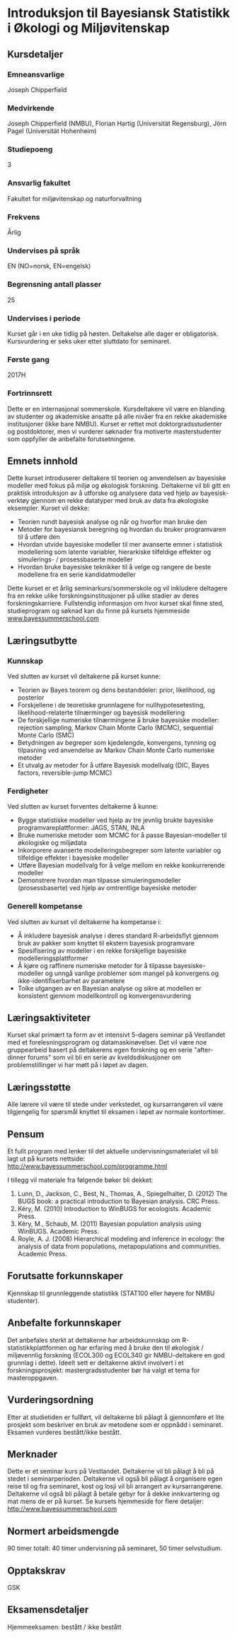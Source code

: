 # Introduksjon til Bayesiansk Statistikk i Økologi og Miljøvitenskap

## Kursdetaljer

### Emneansvarlige
Joseph Chipperfield

### Medvirkende
Joseph Chipperfield (NMBU), Florian Hartig (Universität Regensburg), Jörn Pagel (Universität Hohenheim)

### Studiepoeng
3

### Ansvarlig fakultet
Fakultet for miljøvitenskap og naturforvaltning

### Frekvens
Årlig

### Undervises på språk
EN (NO=norsk, EN=engelsk)

### Begrensning antall plasser
25

### Undervises i periode
Kurset går i en uke tidlig på høsten. Deltakelse alle dager er obligatorisk. Kursvurdering er seks uker etter sluttdato for seminaret.

### Første gang
2017H

### Fortrinnsrett
Dette er en internasjonal sommerskole. Kursdeltakere vil være en blanding av studenter og akademiske ansatte på alle nivåer fra en rekke akademiske institusjoner (ikke bare NMBU). Kurset er rettet mot doktorgradsstudenter og postdoktorer, men vi vurderer søknader fra motiverte masterstudenter som oppfyller de anbefalte forutsetningene.

## Emnets innhold
Dette kurset introduserer deltakere til teorien og anvendelsen av bayesiske modeller med fokus på miljø og økologisk forskning. Deltakerne vil bli gitt en praktisk introduksjon av å utforske og analysere data ved hjelp av bayesisk-verktøy gjennom en rekke datatyper med bruk av data fra økologiske eksempler. Kurset vil dekke:
* Teorien rundt bayesisk analyse og når og hvorfor man bruke den
* Metoder for bayesiansk beregning og hvordan du bruker programvaren til å utføre den
* Hvordan utvide bayesiske modeller til mer avanserte emner i statistisk modellering som latente variabler, hierarkiske tilfeldige effekter og simulerings- / prosessbaserte modeller
* Hvordan bruke bayesiske teknikker til å velge og rangere de beste modellene fra en serie kandidatmodeller

Dette kurset er et årlig seminarkurs/sommerskole og vil inkludere deltagere fra en rekke ulike forskningsinstitusjoner på ulike stadier av deres forskningskarriere. Fullstendig informasjon om hvor kurset skal finne sted, studieprogram og søknad kan du finne på kursets hjemmeside www.bayessummerschool.com

## Læringsutbytte

### Kunnskap
Ved slutten av kurset vil deltakerne på kurset kunne:
* Teorien av Bayes teorem og dens bestanddeler: prior, likelihood, og posterior
* Forskjellene i de teoretiske grunnlagene for nullhypotesetesting, likelihood-relaterte tilnærminger og bayesisk modellering
* De forskjellige numeriske tilnærmingene å bruke bayesiske modeller: rejection sampling, Markov Chain Monte Carlo (MCMC), sequential Monte Carlo (SMC)
* Betydningen av begreper som kjedelengde, konvergens, tynning og tilpasning ved anvendelse av Markov Chain Monte Carlo numeriske metoder
* Et utvalg av metoder for å utføre Bayesisk modellvalg (DIC, Bayes factors, reversible-jump MCMC)

### Ferdigheter
Ved slutten av kurset forventes deltakerne å kunne:
* Bygge statistiske modeller ved hjelp av tre jevnlig brukte bayesiske programvareplattformer: JAGS, STAN, INLA
* Bruke numeriske metoder som MCMC for å passe Bayesian-modeller til økologiske og miljødata
* Inkorporere avanserte modelleringsbegreper som latente variabler og tilfeldige effekter i bayesiske modeller
* Utføre Bayesian modellvalg for å velge mellom en rekke konkurrerende modeller
* Demonstrere hvordan man tilpasse simuleringsmodeller (prosessbaserte) ved hjelp av omtrentlige bayesiske metoder

### Generell kompetanse
Ved slutten av kurset vil deltakerne ha kompetanse i:
* Å inkludere bayesisk analyse i deres standard R-arbeidsflyt gjennom bruk av pakker som knyttet til ekstern bayesisk programvare
* Spesifisering av modeller i en rekke forskjellige bayesiske modelleringsplattformer
* Å kjøre og raffinere numeriske metoder for å tilpasse bayesiske-modeller og unngå vanlige problemer som mangel på konvergens og ikke-identifiserbarhet av parametere
* Tolke utgangen av en Bayesian analyse og sikre at modellen er konsistent gjennom modellkontroll og konvergensvurdering

## Læringsaktiviteter
Kurset skal primært ta form av et intensivt 5-dagers seminar på Vestlandet med et forelesningsprogram og datamaskinøvelser. Det vil være noe gruppearbeid basert på deltakerens egen forskning og en serie "after-dinner forums" som vil bli en serie av kveldsdiskusjoner om problemstillinger vi har møtt på i løpet av dagen.

## Læringsstøtte
Alle lærere vil være til stede under verkstedet, og kursarrangøren vil være tilgjengelig for spørsmål knyttet til eksamen i løpet av normale kontortimer.

## Pensum
Et fullt program med lenker til det aktuelle undervisningsmaterialet vil bli lagt ut på kursets nettside: http://www.bayessummerschool.com/programme.html

I tillegg vil materiale fra følgende bøker bli dekket:
1. Lunn, D., Jackson, C., Best, N., Thomas, A., Spiegelhalter, D. (2012) The BUGS book: a practical introduction to Bayesian analysis.  CRC Press.
2. Kéry, M. (2010) Introduction to WinBUGS for ecologists.  Academic Press.
3. Kéry, M., Schaub, M. (2011) Bayesian population analysis using WinBUGS.  Academic Press.
4. Royle, A. J. (2008) Hierarchical modeling and inference in ecology: the analysis of data from populations, metapopulations and communities.  Academic Press.

## Forutsatte forkunnskaper
Kjennskap til grunnleggende statistikk (STAT100 eller høyere for NMBU studenter).

## Anbefalte forkunnskaper
Det anbefales sterkt at deltakerne har arbeidskunnskap om R-statistikkplattformen og har erfaring med å bruke den til økologisk / miljøvennlig forskning (ECOL300 og ECOL340 gir NMBU-deltakere en god grunnlag i dette). Ideelt sett er deltakerne aktivt involvert i et forskningsprosjekt: mastergradsstudenter bør ha valgt et tema for masteroppgaven.

## Vurderingsordning
Etter at studietiden er fullført, vil deltakerne bli pålagt å gjennomføre et lite prosjekt som beskriver en bruk av metodene som er oppnådd i seminaret.  Eksamen vurderes bestått/ikke bestått.

## Merknader
Dette er et seminar kurs på Vestlandet. Deltakerne vil bli pålagt å bli på stedet i seminarperioden. Deltakerne vil også bli pålagt å organisere egen reise til og fra seminaret, kost og losji vil bli arrangert av kursarrangørene. Deltakerne vil også bli pålagt å betale gebyr for å dekke innkvartering og mat mens de er på kurset. Se kursets hjemmeside for flere detaljer: http://www.bayessummerschool.com

## Normert arbeidsmengde
90 timer totalt: 40 timer undervisning på seminaret, 50 timer selvstudium.

## Opptakskrav
GSK

## Eksamensdetaljer
Hjemmeeksamen: bestått / ikke bestått